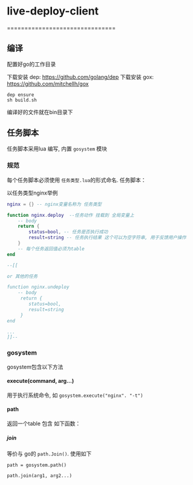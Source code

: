 # live-deploy-client

===============================
## 编译

配置好go的工作目录

下载安装 dep: https://github.com/golang/dep
下载安装 gox: https://github.com/mitchellh/gox

```
dep ensure
sh build.sh
```

编译好的文件就在bin目录下

## 任务脚本

任务脚本采用lua 编写, 内置 `gosystem` 模块

### 规范

每个任务脚本必须使用  `任务类型.lua`的形式命名.
任务脚本：

以任务类型nginx举例

```lua
nginx = {} -- nginx变量名称为 任务类型

function nginx.deploy  --任务动作 挂载到 全局变量上
    -- body
    return {
        status=bool, -- 任务是否执行成功
        result=string -- 任务执行结果 这个可以为空字符串, 用于反馈用户操作
    }
    -- 每个任务返回值必须为table
end

--[[

or 其他的任务

function nginx.undeploy
    -- body
     return {
        status=bool,
        result=string
     }
end

...
]]--

```

### gosystem

gosystem包含以下方法


#### execute(command, arg...)

用于执行系统命令, 如  `gosystem.execute("nginx". "-t")`

#### path

返回一个table 包含 如下函数：

##### join

等价与 go的 `path.Join()`. 使用如下

```
path = gosystem.path()

path.join(arg1, arg2...)
```






